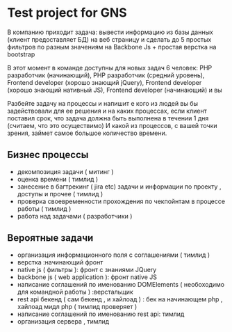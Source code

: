 Test project for GNS
===================

В компанию приходит задача: вывести информацию из базы данных (клиент предоставляет БД) на веб страницу и сделать 
до 5 простых фильтров по разным значениям на Backbone Js + простая верстка на bootstrap


В этот момент в команде доступны для новых задач 6 человек:
PHP разработчик (начинающий),
PHP разработчик (средний уровень),
Frontend developer (хорошо знающий jQuery), Frontend developer (хорошо знающий нативный JS), 
Frontend developer (начинающий) и вы

Разбейте задачу на процессы и напишит е кого из людей вы бы задействовали для ее решения и на каких процессах, 
если клиент поставил срок, что задача должна быть выполнена в течении 1 дня (считаем, что это осуществимо) 
И какой из процессов, с вашей точки зрения, займет самое большое количество времени.

Бизнес процессы
---------------
- декомпозиция задачи ( митинг ) 
- оценка времени ( тимлид ) 
- занесение в багтрекинг ( jira etc) задачи и информации по проекту , доступы и прочее ( тимлид ) 
- проверка своевременности прохождения по чекпойнтам в процессе работы ( тимлид ) 
- работа над задачами ( разработчики ) 

Вероятные задачи
----------------
 - организация информационного поля с соглашениями ( тимлид ) 
 - верстка :начинающий фронт 
 - native js ( фильтры ): фронт с знаниями JQuery
 - backbone js ( web application ):  фронт native JS
 - написание соглашений по именованию DOMElements ( необоходимо для командной работы ) :верстальщик 
 - rest api бекенд ( сам бекенд , и хайлоад ) : бек на начинающем php , хайлоад мидл php ( тимлид проверяет ) 
 - написание соглашений по именованию rest api: тимлид
 - организация сервера , тимлид

 